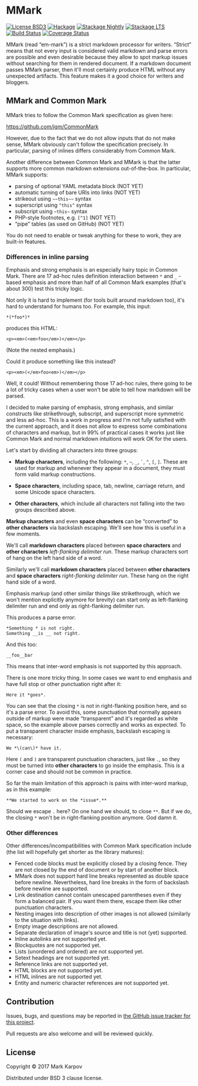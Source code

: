 # MMark

[![License BSD3](https://img.shields.io/badge/license-BSD3-brightgreen.svg)](http://opensource.org/licenses/BSD-3-Clause)
[![Hackage](https://img.shields.io/hackage/v/mmark.svg?style=flat)](https://hackage.haskell.org/package/mmark)
[![Stackage Nightly](http://stackage.org/package/mmark/badge/nightly)](http://stackage.org/nightly/package/mmark)
[![Stackage LTS](http://stackage.org/package/mmark/badge/lts)](http://stackage.org/lts/package/mmark)
[![Build Status](https://travis-ci.org/mrkkrp/mmark.svg?branch=master)](https://travis-ci.org/mrkkrp/mmark)
[![Coverage Status](https://coveralls.io/repos/mrkkrp/mmark/badge.svg?branch=master&service=github)](https://coveralls.io/github/mrkkrp/mmark?branch=master)

MMark (read “em-mark”) is a strict markdown processor for writers. “Strict”
means that not every input is considered valid markdown and parse errors are
possible and even desirable because they allow to spot markup issues without
searching for them in rendered document. If a markdown document passes MMark
parser, then it'll most certainly produce HTML without any unexpected
artifacts. This feature makes it a good choice for writers and bloggers.

## MMark and Common Mark

MMark tries to follow the Common Mark specification as given here:

https://github.com/jgm/CommonMark

However, due to the fact that we do not allow inputs that do not make sense,
MMark obviously can't follow the specification precisely. In particular,
parsing of inlines differs considerably from Common Mark.

Another difference between Common Mark and MMark is that the latter supports
more common markdown extensions out-of-the-box. In particular, MMark
supports:

* parsing of optional YAML metadata block (NOT YET)
* automatic turning of bare URIs into links (NOT YET)
* strikeout using `~~this~~` syntax
* superscript using `^this^` syntax
* subscript using `~this~` syntax
* PHP-style footnotes, e.g. `[^1]` (NOT YET)
* “pipe” tables (as used on GitHub) (NOT YET)

You do not need to enable or tweak anything for these to work, they are
built-in features.

### Differences in inline parsing

Emphasis and strong emphasis is an especially hairy topic in Common Mark.
There are 17 ad-hoc rules definition interaction between `*` and `_` -based
emphasis and more than half of all Common Mark examples (that's about 300)
test this tricky logic.

Not only it is hard to implement (for tools built around markdown too), it's
hard to understand for humans too. For example, this input:

```
*(*foo*)*
```

produces this HTML:

```
<p><em>(<em>foo</em>)</em></p>
```

(Note the nested emphasis.)

Could it produce something like this instead?

```
<p><em>(</em>foo<em>)</em></p>
```

Well, it could! Without remembering those 17 ad-hoc rules, there going to be
a lot of tricky cases when a user won't be able to tell how markdown will be
parsed.

I decided to make parsing of emphasis, strong emphasis, and similar
constructs like strikethrough, subscript, and superscript more symmetric and
less ad-hoc. This is a work in progress and I'm not fully satisfied with the
current approach, and it does not allow to express some combinations of
characters and markup, but in 99% of practical cases it works just like
Common Mark and normal markdown intuitions will work OK for the users.

Let's start by dividing all characters into three groups:

* **Markup characters**, including the following: `*`, `~`, `_`, `` ` ``,
  `^`, `[`, `]`. These are used for markup and whenever they appear in a
  document, they must form valid markup constructions.

* **Space characters**, including space, tab, newline, carriage return, and
  some Unicode space characters.

* **Other characters**, which include all characters not falling into the
  two groups described above.

**Markup characters** and even **space characters** can be “converted” to
**other characters** via backslash escaping. We'll see how this is useful in
a few moments.

We'll call **markdown characters** placed between **space characters** and
**other characters** *left-flanking delimiter run*. These markup characters
sort of hang on the left hand side of a word.

Similarly we'll call **markdown characters** placed between **other
characters** and **space characters** *right-flanking delimiter run*. These
hang on the right hand side of a word.

Emphasis markup (and other similar things like strikethrough, which we won't
mention explicitly anymore for brevity) can start only as left-flanking
delimiter run and end only as right-flanking delimiter run.

This produces a parse error:

```
*Something * is not right.
Something __is __ not right.
```

And this too:

```
__foo__bar
```

This means that inter-word emphasis is not supported by this approach.

There is one more tricky thing. In some cases we want to end emphasis and
have full stop or other punctuation right after it:

```
Here it *goes*.
```

You can see that the closing `*` is not in right-flanking position here, and
so it's a parse error. To avoid this, some punctuation that normally appears
outside of markup were made “transparent” and it's regarded as white space,
so the example above parses correctly and works as expected. To put a
transparent character inside emphasis, backslash escaping is necessary:

```
We *\(can\)* have it.
```

Here `(` and `)` are transparent punctuation characters, just like `.`, so
they must be turned into **other characters** to go inside the emphasis.
This is a corner case and should not be common in practice.

So far the main limitation of this approach is pains with inter-word markup,
as in this example:

```
**We started to work on the *issue*.**
```

Should we escape `.` here? On one hand we should, to close `**`. But if we
do, the closing `*` won't be in right-flanking position anymore. God damn
it.

### Other differences

Other differences/incompatibilities with Common Mark specification include
(the list will hopefully get shorter as the library matures):

* Fenced code blocks must be explicitly closed by a closing fence. They are
  not closed by the end of document or by start of another block.
* MMark does not support hard line breaks represented as double space before
  newline. Nevertheless, hard line breaks in the form of backslash before
  newline are supported.
* Link destination cannot contain unescaped parentheses even if they form a
  balanced pair. If you want them there, escape them like other punctuation
  characters.
* Nesting images into description of other images is not allowed (similarly
  to the situation with links).
* Empty image descriptions are not allowed.
* Separate declaration of image's source and title is not (yet) supported.
* Inline autolinks are not supported yet.
* Blockquotes are not supported yet.
* Lists (unordered and ordered) are not supported yet.
* Setext headings are not supported yet.
* Reference links are not supported yet.
* HTML blocks are not supported yet.
* HTML inlines are not supported yet.
* Entity and numeric character references are not supported yet.

## Contribution

Issues, bugs, and questions may be reported in
[the GitHub issue tracker for this project](https://github.com/mrkkrp/mmark/issues).

Pull requests are also welcome and will be reviewed quickly.

## License

Copyright © 2017 Mark Karpov

Distributed under BSD 3 clause license.
